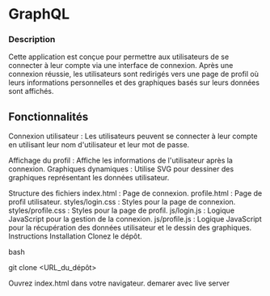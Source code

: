 # GraphQL 

### Description

Cette application est conçue pour permettre aux utilisateurs de se connecter à leur compte via une interface de connexion. Après une connexion réussie, les utilisateurs sont redirigés vers une page de profil où leurs informations personnelles et des graphiques basés sur leurs données sont affichés.

## Fonctionnalités

Connexion utilisateur : Les utilisateurs peuvent se connecter à leur compte en utilisant leur nom d'utilisateur et leur mot de passe.

Affichage du profil :
 Affiche les informations de l'utilisateur après la connexion.
Graphiques dynamiques : Utilise SVG pour dessiner des graphiques représentant les données utilisateur.

Structure des fichiers
index.html : Page de connexion.
profile.html : Page de profil utilisateur.
styles/login.css : Styles pour la page de connexion.
styles/profile.css : Styles pour la page de profil.
js/login.js : Logique JavaScript pour la gestion de la connexion.
js/profile.js : Logique JavaScript pour la récupération des données utilisateur et le dessin des graphiques.
Instructions
Installation
Clonez le dépôt.

bash

git clone <URL_du_dépôt>

Ouvrez index.html dans votre navigateur.
demarer avec live server

